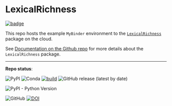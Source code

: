 # LexicalRichness

[![badge](https://mybinder.org/badge_logo.svg)](https://mybinder.org/v2/gh/LSYS/lexicaldiversity-example/main?labpath=example.ipynb)

This repo hosts the example `MyBinder` environment to the [`LexicalRichness`](https://pypi.org/project/lexicalrichness/) package on the cloud.

See [Documentation on the Github repo](https://github.com/LSYS/LexicalRichness#readme) for more details about the `LexicalRichness` package.

---
**Repo status**: 

![PyPI](https://img.shields.io/pypi/v/lexicalrichness?color=blue&label=pypi%20package)
![Conda](https://img.shields.io/conda/v/conda-forge/lexicalrichness?color=blue)
[![build](https://github.com/LSYS/LexicalRichness/actions/workflows/build.yml/badge.svg?branch=master)](https://github.com/LSYS/LexicalRichness/actions/workflows/build.yml)
![GitHub release (latest by date)](https://img.shields.io/github/v/release/lsys/lexicalrichness?color=blueviolet)

![PyPI - Python Version](https://img.shields.io/pypi/pyversions/lexicalrichness)

![GitHub](https://img.shields.io/github/license/lsys/lexicalrichness?color=maroon&label=License)
[![DOI](https://zenodo.org/badge/DOI/10.5281/zenodo.6612669.svg)](https://doi.org/10.5281/zenodo.6612669)
